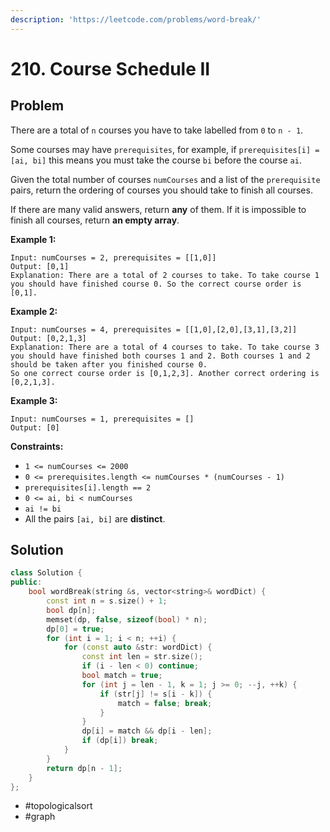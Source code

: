 ```yaml
---
description: 'https://leetcode.com/problems/word-break/'
---
```


# 210. Course Schedule II

## Problem

There are a total of `n` courses you have to take labelled from `0` to `n - 1`.

Some courses may have `prerequisites`, for example, if `prerequisites[i] = [ai, bi]` this means you must take the course `bi` before the course `ai`.

Given the total number of courses `numCourses` and a list of the `prerequisite` pairs, return the ordering of courses you should take to finish all courses.

If there are many valid answers, return **any** of them. If it is impossible to finish all courses, return **an empty array**.

**Example 1:**

```text
Input: numCourses = 2, prerequisites = [[1,0]]
Output: [0,1]
Explanation: There are a total of 2 courses to take. To take course 1 you should have finished course 0. So the correct course order is [0,1].
```

**Example 2:**

```text
Input: numCourses = 4, prerequisites = [[1,0],[2,0],[3,1],[3,2]]
Output: [0,2,1,3]
Explanation: There are a total of 4 courses to take. To take course 3 you should have finished both courses 1 and 2. Both courses 1 and 2 should be taken after you finished course 0.
So one correct course order is [0,1,2,3]. Another correct ordering is [0,2,1,3].
```

**Example 3:**

```text
Input: numCourses = 1, prerequisites = []
Output: [0]
```

**Constraints:**

* `1 <= numCourses <= 2000`
* `0 <= prerequisites.length <= numCourses * (numCourses - 1)`
* `prerequisites[i].length == 2`
* `0 <= ai, bi < numCourses`
* `ai != bi`
* All the pairs `[ai, bi]` are **distinct**.

## Solution

```cpp
class Solution {
public:
    bool wordBreak(string &s, vector<string>& wordDict) {
        const int n = s.size() + 1;
        bool dp[n];
        memset(dp, false, sizeof(bool) * n);
        dp[0] = true;
        for (int i = 1; i < n; ++i) {
            for (const auto &str: wordDict) {
                const int len = str.size();
                if (i - len < 0) continue;
                bool match = true;
                for (int j = len - 1, k = 1; j >= 0; --j, ++k) {
                    if (str[j] != s[i - k]) {
                        match = false; break;
                    }
                }
                dp[i] = match && dp[i - len];
                if (dp[i]) break;
            }
        }
        return dp[n - 1];
    }
};
```

* \#topologicalsort
* \#graph

